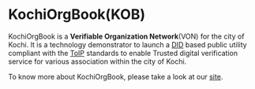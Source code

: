 # KochiOrgBook(KOB)

KochiOrgBook is a **Verifiable Organization Network**(VON) for the city of Kochi. It is a technology demonstrator to launch a [DID](./docs/glossary.md) based public utility compliant with the [ToIP](./docs/glossary.md) standards to enable Trusted digital verification service for various association within the city of Kochi.​


To know more about KochiOrgBook, please take a look at our [site](https://thekochiorgbook.github.io/KochiOrgBook/).

   



   
   


